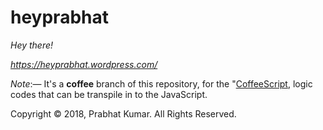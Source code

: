 # heyprabhat
<i>Hey there!</i>
  
<i>https://heyprabhat.wordpress.com/</i>
  
<i>Note</i>:— It's a <b>coffee</b> branch of this repository, for the "[CoffeeScript](https://coffeescript.org/), logic codes that can be transpile in to the JavaScript.
  
  Copyright © 2018, Prabhat Kumar. All Rights Reserved.

